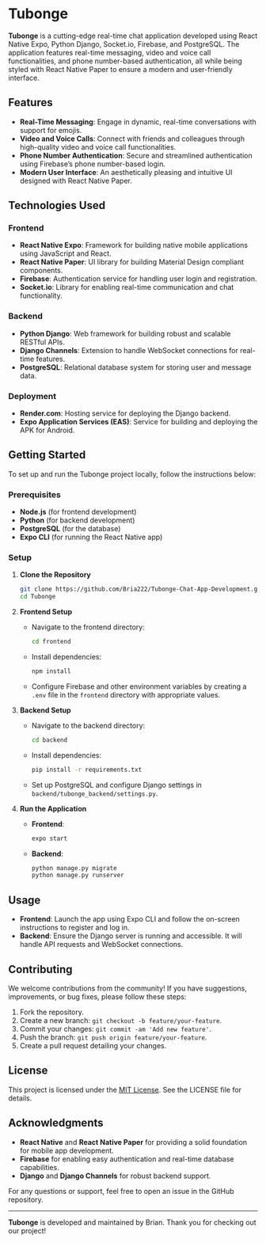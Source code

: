 # Tubonge

**Tubonge** is a cutting-edge real-time chat application developed using React Native Expo, Python Django, Socket.io, Firebase, and PostgreSQL. The application features real-time messaging, video and voice call functionalities, and phone number-based authentication, all while being styled with React Native Paper to ensure a modern and user-friendly interface.

## Features

- **Real-Time Messaging**: Engage in dynamic, real-time conversations with support for emojis.
- **Video and Voice Calls**: Connect with friends and colleagues through high-quality video and voice call functionalities.
- **Phone Number Authentication**: Secure and streamlined authentication using Firebase’s phone number-based login.
- **Modern User Interface**: An aesthetically pleasing and intuitive UI designed with React Native Paper.

## Technologies Used

### Frontend
- **React Native Expo**: Framework for building native mobile applications using JavaScript and React.
- **React Native Paper**: UI library for building Material Design compliant components.
- **Firebase**: Authentication service for handling user login and registration.
- **Socket.io**: Library for enabling real-time communication and chat functionality.

### Backend
- **Python Django**: Web framework for building robust and scalable RESTful APIs.
- **Django Channels**: Extension to handle WebSocket connections for real-time features.
- **PostgreSQL**: Relational database system for storing user and message data.

### Deployment
- **Render.com**: Hosting service for deploying the Django backend.
- **Expo Application Services (EAS)**: Service for building and deploying the APK for Android.

## Getting Started

To set up and run the Tubonge project locally, follow the instructions below:

### Prerequisites

- **Node.js** (for frontend development)
- **Python** (for backend development)
- **PostgreSQL** (for the database)
- **Expo CLI** (for running the React Native app)

### Setup

1. **Clone the Repository**
   ```bash
   git clone https://github.com/Bria222/Tubonge-Chat-App-Development.git
   cd Tubonge
   ```

2. **Frontend Setup**
   - Navigate to the frontend directory:
     ```bash
     cd frontend
     ```
   - Install dependencies:
     ```bash
     npm install
     ```
   - Configure Firebase and other environment variables by creating a `.env` file in the `frontend` directory with appropriate values.

3. **Backend Setup**
   - Navigate to the backend directory:
     ```bash
     cd backend
     ```
   - Install dependencies:
     ```bash
     pip install -r requirements.txt
     ```
   - Set up PostgreSQL and configure Django settings in `backend/tubonge_backend/settings.py`.

4. **Run the Application**
   - **Frontend**:
     ```bash
     expo start
     ```
   - **Backend**:
     ```bash
     python manage.py migrate
     python manage.py runserver
     ```

## Usage

- **Frontend**: Launch the app using Expo CLI and follow the on-screen instructions to register and log in.
- **Backend**: Ensure the Django server is running and accessible. It will handle API requests and WebSocket connections.

## Contributing

We welcome contributions from the community! If you have suggestions, improvements, or bug fixes, please follow these steps:

1. Fork the repository.
2. Create a new branch: `git checkout -b feature/your-feature`.
3. Commit your changes: `git commit -am 'Add new feature'`.
4. Push the branch: `git push origin feature/your-feature`.
5. Create a pull request detailing your changes.

## License

This project is licensed under the [MIT License](LICENSE). See the LICENSE file for details.

## Acknowledgments

- **React Native** and **React Native Paper** for providing a solid foundation for mobile app development.
- **Firebase** for enabling easy authentication and real-time database capabilities.
- **Django** and **Django Channels** for robust backend support.

For any questions or support, feel free to open an issue in the GitHub repository.

---

**Tubonge** is developed and maintained by Brian. Thank you for checking out our project!

```
